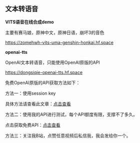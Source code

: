 ## 文本转语音

**VITS语音在线合成demo**

主要有赛马娘，原神中文，原神日语，崩坏3的音色

https://zomehwh-vits-uma-genshin-honkai.hf.space

**openai-tts**

OpenAI文本转语音，只能使用OpenAI原版的API

https://dongsiqie-openai-tts.hf.space

免费OpenAI原版的API获取方法如下：

方法一：使用session key

具体方法请查看此文章：[点击查看](sess.html)

方法二：使用我的API进行测试，每个API额度有限，支撑不了多久。

点击获取免费API：[点击查看](sess.html#free-api)

方法三：关注我B站，点赞任意视频后私信我，我会发给你一个。
